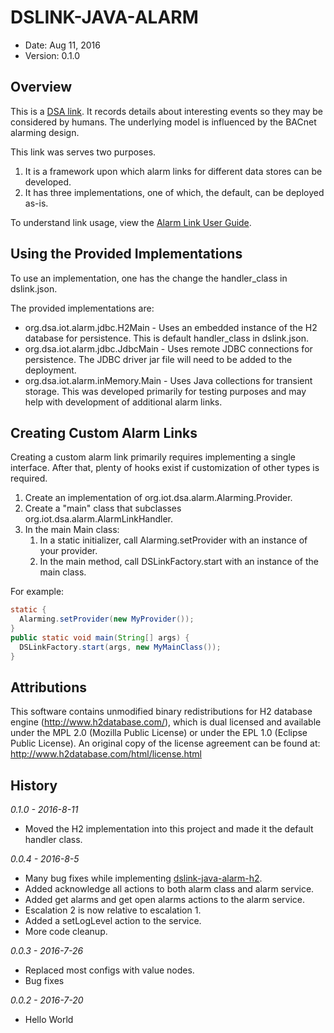 DSLINK-JAVA-ALARM
=================

* Date: Aug 11, 2016
* Version: 0.1.0


Overview
--------

This is a [DSA link](https://github.com/IOT-DSA).  It records details
 about interesting events so they may be considered by humans.  The 
 underlying model is influenced by the BACnet alarming design.  

This link was serves two purposes.  
1. It is a framework upon which alarm links for different data stores 
can be developed.  
2. It has three implementations, one of which, the default, can be deployed as-is.

To understand link usage, view the [Alarm Link User Guide](https://github.com/IOT-DSA/dslink-java-alarm/raw/master/Alarm-Link-User-Guide.pdf).


Using the Provided Implementations
----------------------------------

To use an implementation, one has the change the handler_class in
dslink.json.

The provided implementations are:
* org.dsa.iot.alarm.jdbc.H2Main - Uses an embedded instance of the H2
database for persistence.  This is default handler_class in dslink.json.
* org.dsa.iot.alarm.jdbc.JdbcMain - Uses remote JDBC connections for 
persistence.  The JDBC driver jar file will need to be added to the 
deployment.
* org.dsa.iot.alarm.inMemory.Main - Uses Java collections for transient
storage.  This was developed primarily for testing purposes and may
help with development of additional alarm links.


Creating Custom Alarm Links
---------------------------

Creating a custom alarm link primarily requires implementing a single 
interface.  After that, plenty of hooks exist if customization of other 
types is required.

1.	Create an implementation of org.iot.dsa.alarm.Alarming.Provider.
2.	Create a "main" class that subclasses org.iot.dsa.alarm.AlarmLinkHandler.
3.	In the main Main class:
    1. In a static initializer, call Alarming.setProvider with an instance of your provider.
    2. In the main method, call DSLinkFactory.start with an instance of the main class.

For example:

```java
static {
  Alarming.setProvider(new MyProvider());
}
public static void main(String[] args) {
  DSLinkFactory.start(args, new MyMainClass());
}
```


Attributions
------------
This software contains unmodified binary redistributions for H2 database 
engine (http://www.h2database.com/), which is dual licensed and 
available under the MPL 2.0 (Mozilla Public License) or under the 
EPL 1.0 (Eclipse Public License). An original copy of the license 
agreement can be found at: http://www.h2database.com/html/license.html


History
-------
_0.1.0 - 2016-8-11_
  - Moved the H2 implementation into this project and made it the
  default handler class.
  
_0.0.4 - 2016-8-5_
  - Many bug fixes while implementing [dslink-java-alarm-h2](https://github.com/IOT-DSA/dslink-java-alarm-h2).
  - Added acknowledge all actions to both alarm class and alarm service.
  - Added get alarms and get open alarms actions to the alarm service.
  - Escalation 2 is now relative to escalation 1.
  - Added a setLogLevel action to the service.
  - More code cleanup.
  
_0.0.3 - 2016-7-26_
  - Replaced most configs with value nodes.
  - Bug fixes

_0.0.2 - 2016-7-20_
  - Hello World
